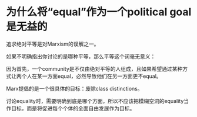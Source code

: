 # 为什么将“equal”作为一个political goal是无益的

追求绝对平等是对Marxism的误解之一。

如果不明确指出你讨论的是哪种平等，那么平等这个词毫无意义：

因为首先，一个community是不仅由绝对平等的人组成，且如果希望通过某种方式让两个人在某一方面equal，必然导致他们在另一方面更不equal。

Marx提倡的是一个很具体的目标：废除class distinctions。

讨论equality时，需要明确到底是哪个方面，所以不应该把模糊空洞的equality当作目标，而是将促进每个个体的全面自由发展作为目标。

